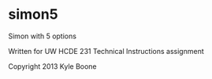 simon5
======

Simon with 5 options

Written for UW HCDE 231 Technical Instructions assignment

Copyright 2013 Kyle Boone
